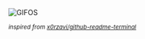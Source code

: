 <div align="justify">
<picture>
    <source media="(prefers-color-scheme: dark)" srcset="https://i.ibb.co/Vt02CgG/output-gif.gif">
    <source media="(prefers-color-scheme: light)" srcset="https://i.ibb.co/Vt02CgG/output-gif.gif">
    <img alt="GIFOS" src="https://i.ibb.co/Vt02CgG/output-gif.gif">
</picture>

<sub><i>inspired from [x0rzavi/github-readme-terminal](https://github.com/x0rzavi/github-readme-terminal)</i></sub>

</div>

<!-- Image deletion URL: https://ibb.co/R9Gz63K/5be834720c5ffc6ac5dc86434974fa58 -->